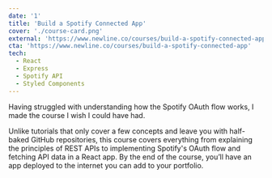 ```yaml
---
date: '1'
title: 'Build a Spotify Connected App'
cover: './course-card.png'
external: 'https://www.newline.co/courses/build-a-spotify-connected-app'
cta: 'https://www.newline.co/courses/build-a-spotify-connected-app'
tech:
  - React
  - Express
  - Spotify API
  - Styled Components
---
```


Having struggled with understanding how the Spotify OAuth flow works, I made the course I wish I could have had.

Unlike tutorials that only cover a few concepts and leave you with half-baked GitHub repositories, this course covers everything from explaining the principles of REST APIs to implementing Spotify's OAuth flow and fetching API data in a React app. By the end of the course, you’ll have an app deployed to the internet you can add to your portfolio.
